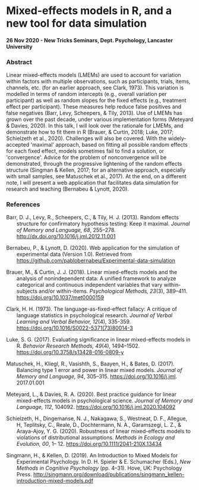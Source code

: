 
<br>

# Mixed-effects models in R, and a new tool for data simulation

#### 26 Nov 2020 - New Tricks Seminars, Dept. Psychology, Lancaster University


### Abstract

Linear mixed-effects models (LMEMs) are used to account for variation within factors with multiple observations, such as participants, trials, items, channels, etc. (for an earlier approach, see Clark, 1973). This variation is modelled in terms of random intercepts (e.g., overall variation per participant) as well as random slopes for the fixed effects (e.g., treatment effect per participant). These measures help reduce false positives and false negatives (Barr, Levy, Scheepers, & Tily, 2013). Use of LMEMs has grown over the past decade, under various implementation forms (Meteyard & Davies, 2020). In this talk, I will look over the rationale for LMEMs, and demonstrate how to fit them in R (Brauer, & Curtin, 2018; Luke, 2017; Schielzeth et al., 2020). Challenges will also be covered. With the widely-accepted 'maximal' approach, based on fitting all possible random effects for each fixed effect, models sometimes fail to find a solution, or 'convergence'. Advice for the problem of nonconvergence will be demonstrated, through the progressive lightening of the random effects structure (Singman & Kellen, 2017; for an alternative approach, especially with small samples, see Matuschek et al., 2017). At the end, on a different note, I will present a web application that facilitates data simulation for research and teaching (Bernabeu & Lynott, 2020).


### References

<div style = "text-indent:-2em; margin-left:2em;">

Barr, D. J., Levy, R., Scheepers, C., & Tily, H. J. (2013). Random effects structure for confirmatory hypothesis testing: Keep it maximal. *Journal of Memory and Language, 68*, 255–278. http://dx.doi.org/10.1016/j.jml.2012.11.001  

Bernabeu, P., & Lynott, D. (2020). Web application for the simulation of experimental data (Version 1.0). Retrieved from https://github.com/pablobernabeu/Experimental-data-simulation

Brauer, M., & Curtin, J. J. (2018). Linear mixed-effects models and the analysis of nonindependent data: A unified framework to analyze categorical and continuous independent variables that vary within-subjects and/or within-items. *Psychological Methods, 23*(3), 389–411. https://doi.org/10.1037/met0000159  

Clark, H. H. (1973). The language-as-fixed-effect fallacy: A critique of language statistics in psychological research. *Journal of Verbal Learning and Verbal Behavior, 12*(4), 335-359. https://doi.org/10.1016/S0022-5371(73)80014-3  

Luke, S. G. (2017). Evaluating significance in linear mixed-effects models in R. *Behavior Research Methods, 49*(4), 1494–1502. https://doi.org/10.3758/s13428-016-0809-y  

Matuschek, H., Kliegl, R., Vasishth, S., Baayen, H., & Bates, D. (2017). Balancing type 1 error and power in linear mixed models. *Journal of Memory and Language, 94*, 305–315. https://doi.org/10.1016/j.jml. 2017.01.001 

Meteyard, L., & Davies, R. A. (2020). Best practice guidance for linear mixed-effects models in psychological science. *Journal of Memory and Language, 112*, 104092. https://doi.org/10.1016/j.jml.2020.104092  

Schielzeth, H., Dingemanse, N. J., Nakagawa, S., Westneat, D. F., Allegue, H, Teplitsky, C., Reale, D., Dochtermann, N. A., Garamszegi, L. Z., & Araya-Ajoy, Y. G. (2020). Robustness of linear mixed-effects models to violations of distributional assumptions. *Methods in Ecology and Evolution, 00*, 1– 12. https://doi.org/10.1111/2041-210X.13434   

Singmann, H., & Kellen, D. (2019). An Introduction to Mixed Models for Experimental Psychology. In D. H. Spieler & E. Schumacher (Eds.), *New Methods in Cognitive Psychology* (pp. 4–31). Hove, UK: Psychology Press. http://singmann.org/download/publications/singmann_kellen-introduction-mixed-models.pdf 

</div>

<br>
